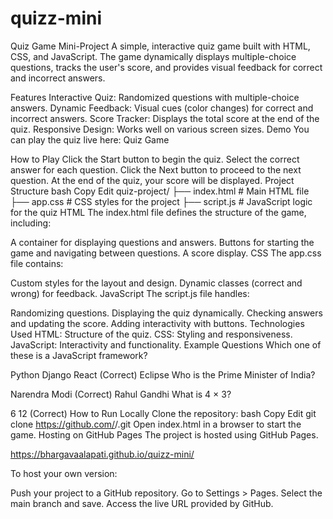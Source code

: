 # quizz-mini
Quiz Game Mini-Project
A simple, interactive quiz game built with HTML, CSS, and JavaScript. The game dynamically displays multiple-choice questions, tracks the user's score, and provides visual feedback for correct and incorrect answers.

Features
Interactive Quiz: Randomized questions with multiple-choice answers.
Dynamic Feedback: Visual cues (color changes) for correct and incorrect answers.
Score Tracker: Displays the total score at the end of the quiz.
Responsive Design: Works well on various screen sizes.
Demo
You can play the quiz live here: Quiz Game

How to Play
Click the Start button to begin the quiz.
Select the correct answer for each question.
Click the Next button to proceed to the next question.
At the end of the quiz, your score will be displayed.
Project Structure
bash
Copy
Edit
quiz-project/
├── index.html    # Main HTML file
├── app.css       # CSS styles for the project
├── script.js     # JavaScript logic for the quiz
HTML
The index.html file defines the structure of the game, including:

A container for displaying questions and answers.
Buttons for starting the game and navigating between questions.
A score display.
CSS
The app.css file contains:

Custom styles for the layout and design.
Dynamic classes (correct and wrong) for feedback.
JavaScript
The script.js file handles:

Randomizing questions.
Displaying the quiz dynamically.
Checking answers and updating the score.
Adding interactivity with buttons.
Technologies Used
HTML: Structure of the quiz.
CSS: Styling and responsiveness.
JavaScript: Interactivity and functionality.
Example Questions
Which one of these is a JavaScript framework?

Python
Django
React (Correct)
Eclipse
Who is the Prime Minister of India?

Narendra Modi (Correct)
Rahul Gandhi
What is 4 × 3?

6
12 (Correct)
How to Run Locally
Clone the repository:
bash
Copy
Edit
git clone https://github.com/<your-username>/<your-repo-name>.git
Open index.html in a browser to start the game.
Hosting on GitHub Pages
The project is hosted using GitHub Pages. 

https://bhargavaalapati.github.io/quizz-mini/

To host your own version:

Push your project to a GitHub repository.
Go to Settings > Pages.
Select the main branch and save.
Access the live URL provided by GitHub.
